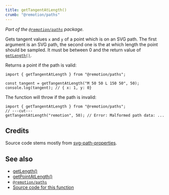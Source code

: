 ```yaml
---
title: getTangentAtLength()
crumb: "@remotion/paths"
---
```


_Part of the [`@remotion/paths`](/docs/paths) package._

Gets tangent values `x` and `y` of a point which is on an SVG path. The first argument is an SVG path, the second one is the at which length the point should be sampled. It must be between 0 and the return value of [`getLength()`](/docs/paths/get-length).

Returns a point if the path is valid:

```tsx twoslash
import { getTangentAtLength } from "@remotion/paths";

const tangent = getTangentAtLength("M 50 50 L 150 50", 50);
console.log(tangent); // { x: 1, y: 0}
```

The function will throw if the path is invalid:

```tsx twoslash
import { getTangentAtLength } from "@remotion/paths";
// ---cut---
getTangentAtLength("remotion", 50); // Error: Malformed path data: ...
```

## Credits

Source code stems mostly from [svg-path-properties](https://www.npmjs.com/package/svg-path-properties).

## See also

- [getLength()](/docs/paths/get-length)
- [getPointAtLength()](/docs/paths/get-point-at-length)
- [`@remotion/paths`](/docs/paths)
- [Source code for this function](https://github.com/remotion-dev/remotion/blob/main/packages/paths/src/get-tangent-at-length.ts)
